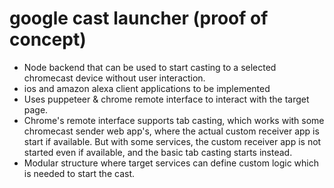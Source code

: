 # google cast launcher  (proof of concept)

- Node backend that can be used to start casting to a selected chromecast device without user interaction.
- ios and amazon alexa client applications to be implemented
- Uses puppeteer & chrome remote interface to interact with the target page.
- Chrome's remote interface supports tab casting, which works with some chromecast sender web app's, where the actual custom receiver app is start if available. But with some services, the custom receiver app is not started even if available, and the basic tab casting starts instead.
- Modular structure where target services can define custom logic which is needed to start the cast. 
